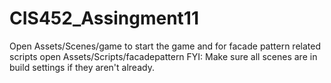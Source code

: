 # CIS452_Assingment11
Open Assets/Scenes/game to start the game and for facade pattern related scripts open Assets/Scripts/facadepattern 
FYI: Make sure all scenes are in build settings if they aren't already. 
